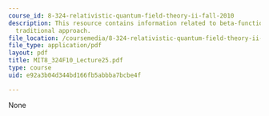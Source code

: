 ```yaml
---
course_id: 8-324-relativistic-quantum-field-theory-ii-fall-2010
description: This resource contains information related to beta-functions from the
  traditional approach.
file_location: /coursemedia/8-324-relativistic-quantum-field-theory-ii-fall-2010/e92a3b04d344bd166fb5abbba7bcbe4f_MIT8_324F10_Lecture25.pdf
file_type: application/pdf
layout: pdf
title: MIT8_324F10_Lecture25.pdf
type: course
uid: e92a3b04d344bd166fb5abbba7bcbe4f

---
```

None